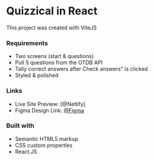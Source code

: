 # Quizzical in React

This project was created with ViteJS

### Requirements

- Two screens (start & questions)
- Pull 5 questions from the OTDB API
- Tally correct answers after Check answers" is clicked
- Styled & polished

### Links

- Live Site Preview: [@Netlify]
- Figma Design Link: [@Figma](https://www.figma.com/file/E9S5iPcm10f0RIHK8mCqKL/Quizzical-App)

### Built with

- Semantic HTML5 markup
- CSS custom properties
- React.JS
